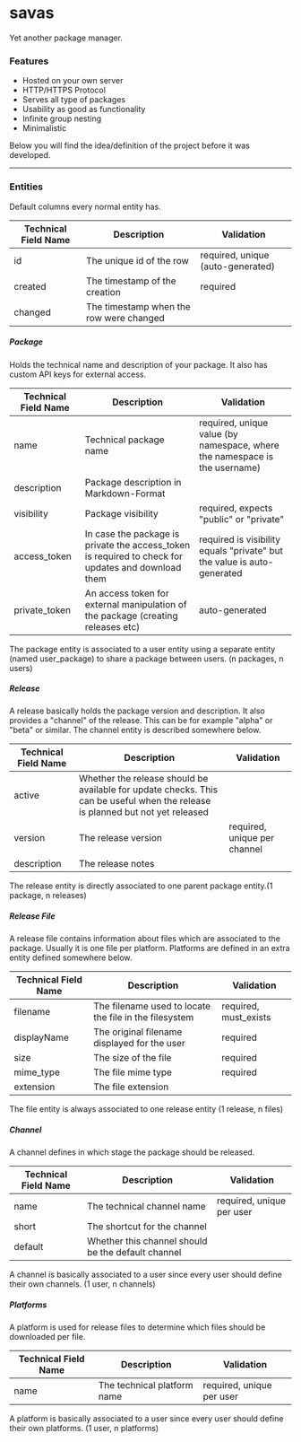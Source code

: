 
# savas  
Yet another package manager.  
  
### Features  
- Hosted on your own server  
- HTTP/HTTPS Protocol  
- Serves all type of packages  
- Usability as good as functionality  
- Infinite group nesting  
- Minimalistic  
  
Below you will find the idea/definition of the project before it was developed.  
  
---  
  
### Entities  
  
Default columns every normal entity has.

|Technical Field Name|Description|Validation|
|--|--|--|
|id|The unique id of the row|required, unique (auto-generated)|
|created|The timestamp of the creation|required
|changed|The timestamp when the row were changed|

##### Package  
Holds the technical name and description of your package. It also has custom API keys for external access.

|Technical Field Name|Description|Validation|
|--|--|--|
|name|Technical package name|required, unique value (by namespace, where the namespace is the username)|
|description|Package description in Markdown-Format|
|visibility|Package visibility|required, expects "public" or "private"|
|access_token|In case the package is private the access_token is required to check for updates and download them|required is visibility equals "private" but the value is auto-generated|
|private_token|An access token for external manipulation of the package (creating releases etc)|auto-generated|

The package entity is associated to a user entity using a separate entity (named user_package) to share a package between users. (n packages, n users)

##### Release
A release basically holds the package version and description. It also provides a "channel" of the release. This can be for example "alpha" or "beta" or similar. The channel entity is described somewhere below.

|Technical Field Name|Description|Validation|
|--|--|--|
|active|Whether the release should be available for update checks. This can be useful when the release is planned but not yet released||
|version|The release version|required, unique per channel|
|description|The release notes||

The release entity is directly associated to one parent package entity.(1 package, n releases)

##### Release File
A release file contains information about files which are associated to the package. Usually it is one file per platform. Platforms are defined in an extra entity defined somewhere below.

|Technical Field Name|Description|Validation|
|--|--|--|
|filename|The filename used to locate the file in the filesystem|required, must_exists
|displayName|The original filename displayed for the user|required|
|size|The size of the file|required
|mime_type|The file mime type|required
|extension|The file extension

The file entity is always associated to one release entity (1 release, n files)

##### Channel
A channel defines in which stage the package should be released.

|Technical Field Name|Description|Validation|
|--|--|--|
|name|The technical channel name|required, unique per user|
|short|The shortcut for the channel|
|default|Whether this channel should be the default channel|

A channel is basically associated to a user since every user should define their own channels. (1 user, n channels)

##### Platforms
A platform is used for release files to determine which files should be downloaded per file.

|Technical Field Name|Description|Validation|
|--|--|--|
|name|The technical platform name|required, unique per user|

A platform is basically associated to a user since every user should define their own platforms. (1 user, n platforms)